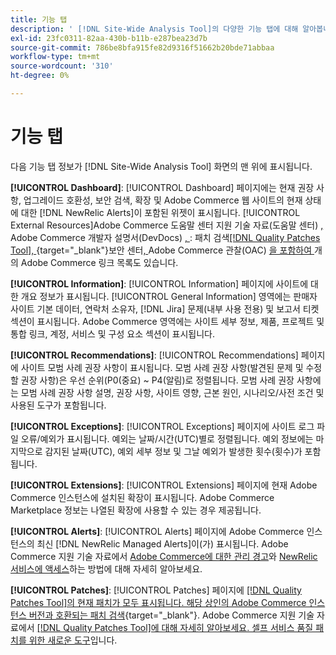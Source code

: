 ```yaml
---
title: 기능 탭
description: ' [!DNL Site-Wide Analysis Tool]의 다양한 기능 탭에 대해 알아봅니다.'
exl-id: 23fc0311-82aa-430b-b11b-e287bea23d7b
source-git-commit: 786be8bfa915fe82d9316f51662b20bde71abbaa
workflow-type: tm+mt
source-wordcount: '310'
ht-degree: 0%

---
```


# 기능 탭

다음 기능 탭 정보가 [!DNL Site-Wide Analysis Tool] 화면의 맨 위에 표시됩니다.

**[!UICONTROL Dashboard]**: [!UICONTROL Dashboard] 페이지에는 현재 권장 사항, 업그레이드 호환성, 보안 검색, 확장 및 Adobe Commerce 웹 사이트의 현재 상태에 대한 [!DNL NewRelic Alerts]이 포함된 위젯이 표시됩니다. [!UICONTROL External Resources]Adobe Commerce 도움말 센터 지원 기술 자료(도움말 센터) [, ](https://experienceleague.adobe.com/docs/commerce-knowledge-base/kb/overview.html)Adobe Commerce 개발자 설명서(DevDocs) [, ](https://developer.adobe.com/commerce/docs/): 패치 검색[[!DNL Quality Patches Tool], ](https://experienceleague.adobe.com/tools/commerce-quality-patches/index.html){target="_blank"}보안 센터[, ](https://helpx.adobe.com/security.html)Adobe Commerce 관찰(OAC) [을 포함하여 ](https://experienceleague.adobe.com/docs/commerce-operations/tools/observation-for-adobe-commerce/intro.html)개의 Adobe Commerce 링크 목록도 있습니다.

**[!UICONTROL Information]**: [!UICONTROL Information] 페이지에 사이트에 대한 개요 정보가 표시됩니다.
[!UICONTROL General Information] 영역에는 판매자 사이트 기본 데이터, 연락처 소유자, [!DNL Jira] 문제(내부 사용 전용) 및 보고서 티켓 섹션이 표시됩니다.
Adobe Commerce 영역에는 사이트 세부 정보, 제품, 프로젝트 및 통합 링크, 계정, 서비스 및 구성 요소 섹션이 표시됩니다.

**[!UICONTROL Recommendations]**: [!UICONTROL Recommendations] 페이지에 사이트 모범 사례 권장 사항이 표시됩니다. 모범 사례 권장 사항(발견된 문제 및 수정할 권장 사항)은 우선 순위(P0(중요) ~ P4(알림)로 정렬됩니다.
모범 사례 권장 사항에는 모범 사례 권장 사항 설명, 권장 사항, 사이트 영향, 근본 원인, 시나리오/사전 조건 및 사용된 도구가 포함됩니다.

**[!UICONTROL Exceptions]**: [!UICONTROL Exceptions] 페이지에 사이트 로그 파일 오류/예외가 표시됩니다. 예외는 날짜/시간(UTC)별로 정렬됩니다.
예외 정보에는 마지막으로 감지된 날짜(UTC), 예외 세부 정보 및 그날 예외가 발생한 횟수(횟수)가 포함됩니다.

**[!UICONTROL Extensions]**: [!UICONTROL Extensions] 페이지에 현재 Adobe Commerce 인스턴스에 설치된 확장이 표시됩니다. Adobe Commerce Marketplace 정보는 나열된 확장에 사용할 수 있는 경우 제공됩니다.

**[!UICONTROL Alerts]**: [!UICONTROL Alerts] 페이지에 Adobe Commerce 인스턴스의 최신 [!DNL NewRelic Managed Alerts]이(가) 표시됩니다. Adobe Commerce 지원 기술 자료에서 [Adobe Commerce에 대한 관리 경고](https://experienceleague.adobe.com/docs/commerce-knowledge-base/kb/support-tools/managed-alerts/managed-alerts-for-magento-commerce.html)와 [NewRelic 서비스에 액세스](https://experienceleague.adobe.com/docs/commerce-knowledge-base/kb/faq/access-new-relic-services.html)하는 방법에 대해 자세히 알아보세요.

**[!UICONTROL Patches]**: [!UICONTROL Patches] 페이지에 [[!DNL Quality Patches Tool]의 현재 패치가 모두 표시됩니다. 해당 상인의 Adobe Commerce 인스턴스 버전과 호환되는 패치 검색](https://experienceleague.adobe.com/tools/commerce-quality-patches/index.html){target="_blank"}. Adobe Commerce 지원 기술 자료에서 [[!DNL Quality Patches Tool]에 대해 자세히 알아보세요. 셀프 서비스 품질 패치를 위한 새로운 도구](https://experienceleague.adobe.com/docs/commerce-knowledge-base/kb/announcements/commerce-announcements/magento-quality-patches-released-new-tool-to-self-serve-quality-patches.html)입니다.
